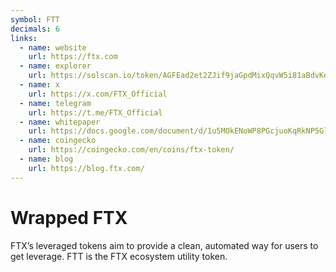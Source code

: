 ```yaml
---
symbol: FTT
decimals: 6
links:
  - name: website
    url: https://ftx.com
  - name: explorer
    url: https://solscan.io/token/AGFEad2et2ZJif9jaGpdMixQqvW5i81aBdvKe7PHNfz3
  - name: x
    url: https://x.com/FTX_Official
  - name: telegram
    url: https://t.me/FTX_Official
  - name: whitepaper
    url: https://docs.google.com/document/d/1u5MOkENoWP8PGcjuoKqRkNP5Gl1LLRB9JvAHwffQ7ec/view
  - name: coingecko
    url: https://coingecko.com/en/coins/ftx-token/
  - name: blog
    url: https://blog.ftx.com/
---
```


# Wrapped FTX

FTX’s leveraged tokens aim to provide a clean, automated way for users to get leverage. FTT is the FTX ecosystem utility token.
